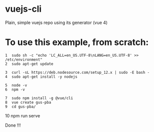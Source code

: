 # vuejs-cli
Plain, simple vuejs repo using its generator (vue 4)

# To use this example, from scratch:

    1  sudo sh -c "echo 'LC_ALL=en_US.UTF-8\nLANG=en_US.UTF-8' >> /etc/environment"
    2  sudo apt-get update

    3  curl -sL https://deb.nodesource.com/setup_12.x | sudo -E bash -
    4  sudo apt-get install -y nodejs

    5  node -v
    6  npm -v

    7  sudo npm install -g @vue/cli
    8  vue create gus-pba
    9  cd gus-pba/
   10  npm run serve

Done !!!
